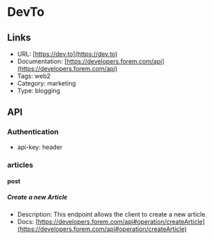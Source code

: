 # DevTo

## Links

* URL: [https://dev.to](https://dev.to)
* Documentation: [https://developers.forem.com/api](https://developers.forem.com/api)
* Tags: web2
* Category: marketing
* Type: blogging

## API

### Authentication

* api-key: header

### articles

#### post

##### Create a new Article

* Description: This endpoint allows the client to create a new article.
* Docs: [https://developers.forem.com/api#operation/createArticle](https://developers.forem.com/api#operation/createArticle)
